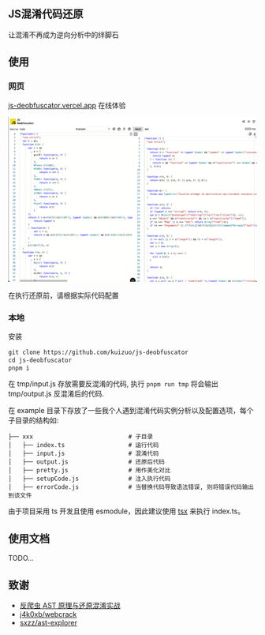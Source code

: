 ## JS混淆代码还原

让混淆不再成为逆向分析中的绊脚石

## 使用

### 网页

[js-deobfuscator.vercel.app](https://js-deobfuscator.vercel.app/) 在线体验

![image-1](./images/1.png)

在执行还原前，请根据实际代码配置

### 本地

安装

```
git clone https://github.com/kuizuo/js-deobfuscator
cd js-deobfuscator
pnpm i
```

在 tmp/input.js 存放需要反混淆的代码, 执行 `pnpm run tmp` 将会输出 tmp/output.js 反混淆后的代码.

在 example 目录下存放了一些我个人遇到混淆代码实例分析以及配置选项，每个子目录的结构如:

```
├── xxx                           # 子目录
│   ├── index.ts                  # 运行代码
│   ├── input.js                  # 混淆代码
│   ├── output.js                 # 还原后代码
│   ├── pretty.js                 # 用作美化对比
│   ├── setupCode.js              # 注入执行代码
│   ├── errorCode.js              # 当替换代码导致语法错误, 则将错误代码输出到该文件
```

由于项目采用 ts 开发且使用 esmodule，因此建议使用 [tsx](https://github.com/privatenumber/tsx) 来执行 index.ts。

## 使用文档

TODO...

## 致谢

- [反爬虫 AST 原理与还原混淆实战](https://book.douban.com/subject/35575838/)
- [j4k0xb/webcrack](https://github.com/j4k0xb/webcrack)
- [sxzz/ast-explorer](https://github.com/sxzz/ast-explorer)

